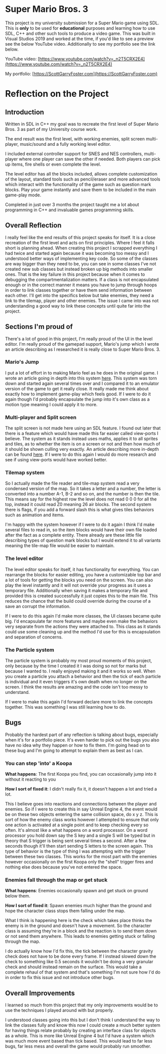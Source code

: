 # Super Mario Bros. 3
This project is my university submission for a Super Mario game using SDL. This is **only** to be used for **educational** purposes and learning how to use SDL, C++ and other such tools to produce a video game. This was built in Visual Studios 2019 and worked at the time, if you'd like to see a preview see the below YouTube video. Additionally to see my portfolio see the link below.

YouTube video: [https://www.youtube.com/watch?v=_n2T5CRX2E4](https://www.youtube.com/watch?v=_n2T5CRX2E4)

My portfolio: [https://ScottGarryFoster.com](https://ScottGarryFoster.com)

# Reflection on the Project
## Introduction
Written in SDL in C++ my goal was to recreate the first level of Super Mario Bros. 3 as part of my University course work.

The end result was the first level, with working enemies, split screen multi-player, music/sound and a fully working level editor.

I included external controller support for SNES and NES controllers, multi-player where one player can save the other if needed. Both players can pick up items, fire shells or even complete the level.

The level editor has all the blocks included, allows complete customization of the layout, standard tools such as pencil/eraser and more advanced tools which interact with the functionality of the game such as question mark blocks. Play your game instantly and save them to be included in the main game-play mode.

Completed in just over 3 months the project taught me a lot about programming in C++ and invaluable games programming skills.

## Overall Reflection
I really feel like the end results of this project speaks for itself. It is a close recreation of the first level and acts on first principles. Where I feel it falls short is planning ahead. When creating this project I scrapped everything I had twice and started again because it was becoming too messy and I understood better ways of implementing key code. So some of the classes are way bigger than they need to be, you can see in some classes I've not created new sub classes but instead broken up big methods into smaller ones. That is the key failure in this project because when it comes to debugging the compartmentalization matters. If a class is not encapsulated enough or in the correct manner it means you have to jump through hoops in order to link classes together or have them send information between each other. I'll get into the specifics below but take enemies, they need a link to the tilemap, player and other enemies. The issue I came into was not understanding a good way to link these concepts until quite far into the project.

## Sections I'm proud of
There's a lot of good in this project, I'm really proud of the UI in the level editor. I'm really proud of the gamepad support, Mario's jump which I wrote an article describing as I researched it is really close to Super Mario Bros. 3.

### Mario's Jump
I put a lot of effort in to making Mario feel as he does in the original game. I wrote an article going in depth into this system [here](https://www.linkedin.com/pulse/marios-jump-its-complicated-scott-foster/). This system was torn down and started again several times over and I compared it to an emulator version of the game to get it really close. It really made me think about exactly how to implement game-play which feels good. If I were to do it again though I'd probably encapsulate the jump into it's own class as a motion type meaning I could apply it to more.

### Multi-player and Split screen
The split screen is not made here using an SDL feature. I found out later that there is a feature which would have made this far easier called view-ports I believe. The system as it stands instead uses maths, applies it to all sprites and tiles, as to whether the item is on a screen or not and then how much of it should be shown culling very exactly. An article describing more in-depth can be found [here](https://www.linkedin.com/pulse/culling-2d-people-hurry-scott-foster/). If I were to do this again I would do more research and see if using view-ports would have worked better.

### Tilemap system
So I actually made the file reader and tile-map system read a very condensed version of the map. So it takes a letter and a number, the letter is converted into a number A-1, B-2 and so on, and the number is then the tile. This means say for the highest row the level does not read 0 0 0 for all the top, instead it could read Z0 meaning 26 air blocks. The second system there is flags, if you add a forward slash this is what gives tiles behaviors such as animation and items.

I'm happy with the system however if I were to do it again I think I'd make several files to read in, so the item blocks would have their own file loaded after the fact as a complete entity. There already are these little file describing types of question mark blocks but I would extend it to all variants meaning the tile-map file would be easier to maintain.

### The level editor
The level editor speaks for itself, it has functionality for everything. You can rearrange the blocks for easier editing, you have a customizable top bar and a lot of tools for getting the blocks you need on the screen. You can also play the level instantly and it will not override your progress as it uses a temporary file. Additionally when saving it makes a temporary file and provided this is created successfully it just copies this to the main file. This reduces the chance that the build could override during the course of a save an corrupt the information.

If I were to do this again I'd make more classes, the UI classes became quite big. I'd encapsulate far more features and maybe even make the behaviors very separate from the actions they were attached to. This class as it stands could use some cleaning up and the method I'd use for this is encapsulation and separation of concerns.

### The Particle system
The particle system is probably my most proud moments of this project, only because by the time I created it I was doing so not for marks but because I wanted to. I really enjoyed making it and it works so well. When you create a particle you attach a behavior and then the tick of each particle is individual and it even triggers it's own death when no longer on the screen. I think the results are amazing and the code isn't too messy to understand.

If I were to make this again I'd forward declare more to link the concepts together. This was something I was still learning how to do.

## Bugs
Probably the hardest part of any reflection is talking about bugs, especially when it's for a portfolio piece. It's even harder to pick out the bugs you also have no idea why they happen or how to fix them. I'm going head on to these bug and I'm going to attempt to explain them as best as I can.

### You can step 'into' a Koopa
**What happens**: The first Koopa you find, you can occasionally jump into it without it reacting to you

**How I sort of fixed it**: I didn't really fix it, it doesn't happen a lot and tried a lot.

This I believe goes into reactions and connections between the player and enemies. So if I were to create this in say Unreal Engine 4, the event would be on these two objects entering the same collision space, do x y z. This is sort of how the enemy class works however I attempted to ensure that only one action is activated at a single point and to keep checking every so often. It's almost like a what happens on a word processor. On a word processor you hold down say the S key and a single S will be typed but in theory that S trigger is being sent several times a second. After a few seconds though it'll then start sending S letters to the screen again. This type of behavior is the type of thing I was attempting with the trigger between these two classes. This works for the most part with the enemies however occasionally on the first Koopa only the "shell" trigger fires and nothing else does because you've not entered the space.

### Enemies fall through the map or get stuck
**What happens**: Enemies occasionally spawn and get stuck on ground below them.

**How I sort of fixed it**: Spawn enemies much higher than the ground and hope the character class stops them falling under the map.

What I think is happening here is the check which takes place thinks the enemy is in the ground and doesn't have a movement. So the character class is assuming they're in a block and the reaction is to send them down or not send them anywhere. This leads to enemies getting stuck or falling through the map.

I do actually know how I'd fix this, the tick between the character gravity check does not have to be done every frame. If I instead slowed down the check to something like 0.5 seconds it wouldn't be doing a very granular check and should instead remain on the surface. This would take a complete rehaul of that system and that's something I'm not sure how I'd do in order to fix this issue and not introduce other bugs.

## Overall Improvements
I learned so much from this project that my only improvements would be to use the techniques I played around with but properly.

I understood classes going into this but I don't think I understand the way to link the classes fully and know this now I could create a much better system for having things relate probably by creating an interface class for objects as a whole. This is more like Unreal Engine 4 but I'd have a system which was much more event based than tick based. This would lead to far less bugs, far less mess and overall the game would probably run smoother.